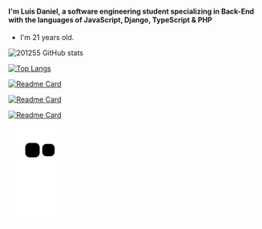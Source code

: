 #### I'm Luis Daniel, a software engineering student specializing in Back-End with the languages ​​of JavaScript, Django, TypeScript & PHP

- I'm 21 years old.

![201255 GitHub stats](https://github-readme-stats.vercel.app/api?username=201255&show_icons=true&theme=transparent)

[![Top Langs](https://github-readme-stats.vercel.app/api/top-langs/?username=201255&layout=compact)](https://github.com/201255/github-readme-stats)

[![Readme Card](https://github-readme-stats.vercel.app/api/pin/?username=201255&repo=Repositorio-Institucional-UP---Back)](https://github.com/201255/Repositorio-Institucional-UP---Back)

[![Readme Card](https://github-readme-stats.vercel.app/api/pin/?username=201255&repo=coordinadorPdf)](https://github.com/201255/coordinadorPdf)

[![Readme Card](https://github-readme-stats.vercel.app/api/pin/?username=201255&repo=apiMovil)](https://github.com/201255/apiMovil)


 ![Snake animation](https://github.com/rafaballerini/rafaballerini/blob/output/github-contribution-grid-snake.svg)
